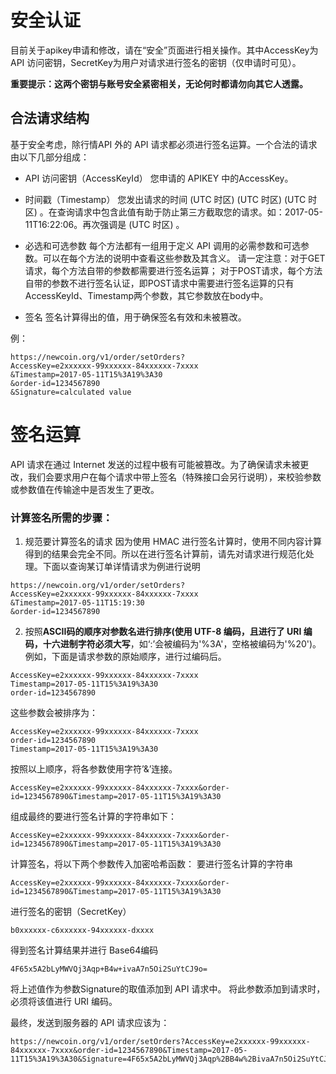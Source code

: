 # 安全认证
目前关于apikey申请和修改，请在“安全”页面进行相关操作。其中AccessKey为API 访问密钥，SecretKey为用户对请求进行签名的密钥（仅申请时可见）。

**重要提示：这两个密钥与账号安全紧密相关，无论何时都请勿向其它人透露。**

## 合法请求结构
基于安全考虑，除行情API 外的 API 请求都必须进行签名运算。一个合法的请求由以下几部分组成：

* API 访问密钥（AccessKeyId） 您申请的 APIKEY 中的AccessKey。

* 时间戳（Timestamp） 您发出请求的时间 (UTC 时区) (UTC 时区) (UTC 时区) 。在查询请求中包含此值有助于防止第三方截取您的请求。如：2017-05-11T16:22:06。再次强调是 (UTC 时区) 。

* 必选和可选参数 每个方法都有一组用于定义 API 调用的必需参数和可选参数。可以在每个方法的说明中查看这些参数及其含义。 请一定注意：对于GET请求，每个方法自带的参数都需要进行签名运算； 对于POST请求，每个方法自带的参数不进行签名认证，即POST请求中需要进行签名运算的只有AccessKeyId、Timestamp两个参数，其它参数放在body中。

* 签名 签名计算得出的值，用于确保签名有效和未被篡改。

例：
```
https://newcoin.org/v1/order/setOrders?
AccessKey=e2xxxxxx-99xxxxxx-84xxxxxx-7xxxx
&Timestamp=2017-05-11T15%3A19%3A30
&order-id=1234567890
&Signature=calculated value
```
# 签名运算
API 请求在通过 Internet 发送的过程中极有可能被篡改。为了确保请求未被更改，我们会要求用户在每个请求中带上签名（特殊接口会另行说明），来校验参数或参数值在传输途中是否发生了更改。

### 计算签名所需的步骤：

1. 规范要计算签名的请求
因为使用 HMAC 进行签名计算时，使用不同内容计算得到的结果会完全不同。所以在进行签名计算前，请先对请求进行规范化处理。下面以查询某订单详情请求为例进行说明

```
https://newcoin.org/v1/order/setOrders?
AccessKey=e2xxxxxx-99xxxxxx-84xxxxxx-7xxxx
&Timestamp=2017-05-11T15:19:30
&order-id=1234567890
```
2. 按照**ASCII码的顺序对参数名进行排序(使用 UTF-8 编码，且进行了 URI 编码，十六进制字符必须大写**，如‘:’会被编码为'%3A'，空格被编码为'%20')。
例如，下面是请求参数的原始顺序，进行过编码后。
```
AccessKey=e2xxxxxx-99xxxxxx-84xxxxxx-7xxxx
Timestamp=2017-05-11T15%3A19%3A30
order-id=1234567890

```

这些参数会被排序为：
```
AccessKey=e2xxxxxx-99xxxxxx-84xxxxxx-7xxxx
order-id=1234567890
Timestamp=2017-05-11T15%3A19%3A30
```
按照以上顺序，将各参数使用字符’&’连接。
```
AccessKey=e2xxxxxx-99xxxxxx-84xxxxxx-7xxxx&order-id=1234567890&Timestamp=2017-05-11T15%3A19%3A30
````
组成最终的要进行签名计算的字符串如下：
```
AccessKey=e2xxxxxx-99xxxxxx-84xxxxxx-7xxxx&order-id=1234567890&Timestamp=2017-05-11T15%3A19%3A30
````
计算签名，将以下两个参数传入加密哈希函数：
要进行签名计算的字符串
```
AccessKey=e2xxxxxx-99xxxxxx-84xxxxxx-7xxxx&order-id=1234567890&Timestamp=2017-05-11T15%3A19%3A30
```
进行签名的密钥（SecretKey）
```
b0xxxxxx-c6xxxxxx-94xxxxxx-dxxxx
```
得到签名计算结果并进行 Base64编码
```
4F65x5A2bLyMWVQj3Aqp+B4w+ivaA7n5Oi2SuYtCJ9o=
```
将上述值作为参数Signature的取值添加到 API 请求中。 将此参数添加到请求时，必须将该值进行 URI 编码。

最终，发送到服务器的 API 请求应该为：
```
https://newcoin.org/v1/order/setOrders?AccessKey=e2xxxxxx-99xxxxxx-84xxxxxx-7xxxx&order-id=1234567890&Timestamp=2017-05-11T15%3A19%3A30&Signature=4F65x5A2bLyMWVQj3Aqp%2BB4w%2BivaA7n5Oi2SuYtCJ9o%3D
```
